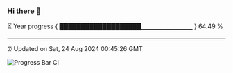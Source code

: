 ### Hi there 👋

⏳ Year progress { ███████████████████▁▁▁▁▁▁▁▁▁▁▁ } 64.49 %

---

⏰ Updated on Sat, 24 Aug 2024 00:45:26 GMT

![Progress Bar CI](https://github.com/code-lakshay/GitHub-Actions-Demo/workflows/Progress%20Bar%20CI/badge.svg)
